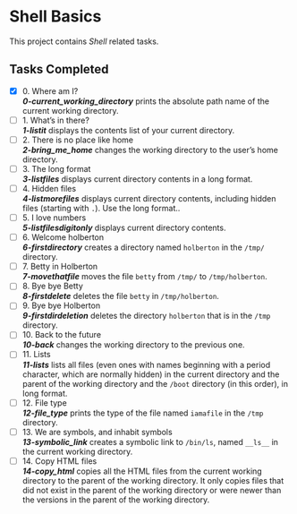 # Shell Basics

This project contains _Shell_ related tasks.

## Tasks Completed

+ [x] 0\. Where am I?<br/>_**0-current_working_directory**_ prints the absolute path name of the current working directory.
+ [ ] 1\. What’s in there?<br/>_**1-listit**_ displays the contents list of your current directory.
+ [ ] 2\. There is no place like home<br/>_**2-bring_me_home**_ changes the working directory to the user’s home directory.
+ [ ] 3\. The long format<br/>_**3-listfiles**_ displays current directory contents in a long format.
+ [ ] 4\. Hidden files<br/>_**4-listmorefiles**_ displays current directory contents, including hidden files (starting with `.`). Use the long format..
+ [ ] 5\. I love numbers<br/>_**5-listfilesdigitonly**_ displays current directory contents.
+ [ ] 6\. Welcome holberton<br/>_**6-firstdirectory**_ creates a directory named `holberton` in the `/tmp/` directory.
+ [ ] 7\. Betty in Holberton<br/>_**7-movethatfile**_ moves the file `betty` from `/tmp/` to `/tmp/holberton`.
+ [ ] 8\. Bye bye Betty<br/>_**8-firstdelete**_ deletes the file `betty` in `/tmp/holberton`.
+ [ ] 9\. Bye bye Holberton<br/>_**9-firstdirdeletion**_ deletes the directory `holberton` that is in the `/tmp` directory.
+ [ ] 10\. Back to the future<br/>_**10-back**_ changes the working directory to the previous one.
+ [ ] 11\. Lists<br/>_**11-lists**_  lists all files (even ones with names beginning with a period character, which are normally hidden) in the current directory and the parent of the working directory and the `/boot` directory (in this order), in long format.
+ [ ] 12\. File type<br/>_**12-file_type**_ prints the type of the file named `iamafile` in the `/tmp` directory.
+ [ ] 13\. We are symbols, and inhabit symbols<br/>_**13-symbolic_link**_ creates a symbolic link to `/bin/ls`, named `__ls__` in the current working directory.
+ [ ] 14\. Copy HTML files<br/>_**14-copy_html**_ copies all the HTML files from the current working directory to the parent of the working directory. It only copies files that did not exist in the parent of the working directory or were newer than the versions in the parent of the working directory.
